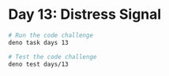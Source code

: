 # Day 13: Distress Signal

```sh
# Run the code challenge
deno task days 13

# Test the code challenge
deno test days/13
```
